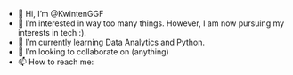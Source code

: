 - 👋 Hi, I’m @KwintenGGF
- 👀 I’m interested in way too many things. However, I am now pursuing my interests in tech :).
- 🌱 I’m currently learning Data Analytics and Python.
- 💞️ I’m looking to collaborate on (anything)
- 📫 How to reach me: 

<!---
KwintenGGF/KwintenGGF is a ✨ special ✨ repository because its `README.md` (this file) appears on your GitHub profile.
You can click the Preview link to take a look at your changes.
--->
